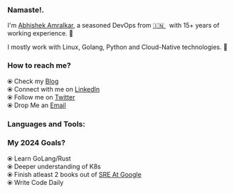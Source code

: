 ### Namaste!.

I'm [Abhishek Amralkar](https://abhishekamralkar.medium.com/), a seasoned DevOps from [🇮🇳 ](https://en.wikipedia.org/wiki/India)&nbsp; with 15+ years of working experience. 🎯

I mostly work with Linux, Golang, Python and Cloud-Native technologies. 🚀


### How to reach me? 

  ⦿ Check my [Blog](https://abhishekamralkar.medium.com) <br>
  ⦿ Connect with me on [LinkedIn](https://www.linkedin.com/in/abhishekamralkar/) <br>
  ⦿ Follow me on [Twitter](https://twitter.com/aamralkar) <br>
  ⦿ Drop Me an [Email](mailto:abhishekamralkar@gmail.com) <br>

### Languages and Tools:



### My 2024 Goals?
  ⦿ Learn GoLang/Rust <br>
  ⦿ Deeper understanding of K8s <br>
  ⦿ Finish atleast 2 books out of [SRE At Google](https://landing.google.com/sre/books/) <br>
  ⦿ Write Code Daily <br>
 
